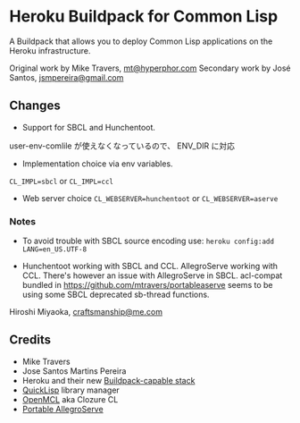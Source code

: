 Heroku Buildpack for Common Lisp
================================

A Buildpack that allows you to deploy Common Lisp applications on the Heroku infrastructure.

Original work by Mike Travers, mt@hyperphor.com
Secondary work by José Santos, jsmpereira@gmail.com

## Changes 
* Support for SBCL and Hunchentoot.

user-env-comlile が使えなくなっているので、 ENV_DIR に対応

* Implementation choice via env variables.

```CL_IMPL=sbcl```
or
```CL_IMPL=ccl```

* Web server choice
```CL_WEBSERVER=hunchentoot```
or
```CL_WEBSERVER=aserve```

### Notes

* To avoid trouble with SBCL source encoding use:
```heroku config:add LANG=en_US.UTF-8```

* Hunchentoot working with SBCL and CCL. AllegroServe working with CCL.
There's however an issue with AllegroServe in SBCL. acl-compat bundled in 
https://github.com/mtravers/portableaserve seems to be using some
SBCL deprecated sb-thread functions.

Hiroshi Miyaoka, craftsmanship@me.com

## Credits
* Mike Travers
* Jose Santos Martins Pereira
* Heroku and their new [Buildpack-capable stack](http://devcenter.heroku.com/articles/buildpacks)
* [QuickLisp](http://www.quicklisp.org/) library manager 
* [OpenMCL](http://trac.clozure.com/ccl) aka Clozure CL 
* [Portable AllegroServe](http://portableaserve.sourceforge.net/)
